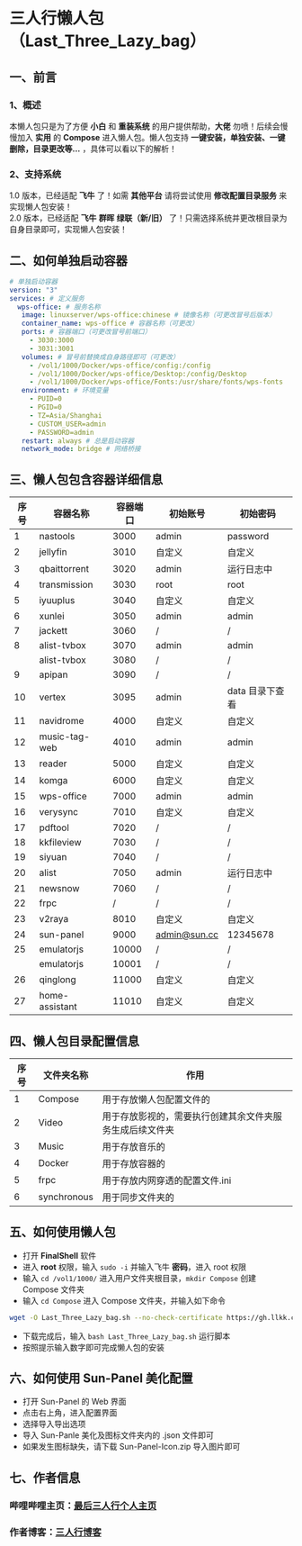 # 三人行懒人包 （Last_Three_Lazy_bag）
## 一、前言
### 1、概述
本懒人包只是为了方便 **小白** 和 **重装系统** 的用户提供帮助，**大佬** 勿喷！后续会慢慢加入 **实用** 的 **Compose** 进入懒人包。懒人包支持 **一键安装，单独安装、一键删除，目录更改等...** ，具体可以看以下的解析！
### 2、支持系统
1.0 版本，已经适配 **飞牛** 了！如需 **其他平台** 请将尝试使用 **修改配置目录服务** 来实现懒人包安装！<br>
2.0 版本，已经适配 **飞牛** **群晖** **绿联（新/旧）** 了！只需选择系统并更改根目录为自身目录即可，实现懒人包安装！
## 二、如何单独启动容器
``` yaml
# 单独启动容器
version: "3"
services: # 定义服务
  wps-office: # 服务名称
   image: linuxserver/wps-office:chinese # 镜像名称（可更改冒号后版本）
   container_name: wps-office # 容器名称（可更改）
   ports: # 容器端口（可更改冒号前端口）
     - 3030:3000
     - 3031:3001
   volumes: # 冒号前替换成自身路径即可（可更改）
     - /vol1/1000/Docker/wps-office/config:/config
     - /vol1/1000/Docker/wps-office/Desktop:/config/Desktop
     - /vol1/1000/Docker/wps-office/Fonts:/usr/share/fonts/wps-fonts
   environment: # 环境变量
     - PUID=0
     - PGID=0
     - TZ=Asia/Shanghai
     - CUSTOM_USER=admin
     - PASSWORD=admin
   restart: always # 总是启动容器
   network_mode: bridge # 网络桥接
```
## 三、懒人包包含容器详细信息
|序号|容器名称|容器端口|初始账号|初始密码|
|-|-|-|-|-|
|1|nastools|3000|admin|password|
|2|jellyfin|3010|自定义|自定义|
|3|qbaittorrent|3020|admin|运行日志中|
|4|transmission|3030|root|root|
|5|iyuuplus|3040|自定义|自定义|
|6|xunlei|3050|admin|admin|
|7|jackett|3060|/|/|
|8|alist-tvbox|3070|admin |admin |
||alist-tvbox|3080|/|/|
|9|apipan|3090|/|/|
|10|vertex|3095|admin|data 目录下查看|
|11|navidrome|4000|自定义|自定义|
|12|music-tag-web|4010|admin|admin|
|13|reader|5000|自定义|自定义|
|14|komga|6000|自定义|自定义|
|15|wps-office|7000|admin|admin|
|16|verysync|7010|自定义|自定义|
|17|pdftool|7020|/|/|
|18|kkfileview|7030|/|/|
|19|siyuan|7040|/|/|
|20|alist|7050|admin|运行日志中|
|21|newsnow|7060|/|/|
|22|frpc|/|/|/|
|23|v2raya|8010|自定义|自定义|
|24|sun-panel|9000|admin@sun.cc|12345678|
|25|emulatorjs|10000|/|/|
||emulatorjs|10001|/|/|
|26|qinglong|11000|自定义|自定义|
|27|home-assistant|11010|自定义|自定义|
## 四、懒人包目录配置信息
|序号|文件夹名称|作用|
|-|-|-|
|1|Compose|用于存放懒人包配置文件的|
|2|Video|用于存放影视的，需要执行创建其余文件夹服务生成后续文件夹|
|3|Music|用于存放音乐的|
|4|Docker|用于存放容器的|
|5|frpc|用于存放内网穿透的配置文件.ini|
|6|synchronous|用于同步文件夹的|
## 五、如何使用懒人包
- 打开 **FinalShell** 软件
- 进入 **root** 权限，输入 `sudo -i` 并输入飞牛 **密码**，进入 root 权限
- 输入 `cd /vol1/1000/` 进入用户文件夹根目录，`mkdir Compose` 创建 Compose 文件夹
- 输入 `cd Compose` 进入 Compose 文件夹，并输入如下命令
``` bash
wget -O Last_Three_Lazy_bag.sh --no-check-certificate https://gh.llkk.cc/https://raw.githubusercontent.com/ATaKi-Myt/Last_Three_Lazy_bag/refs/heads/main/Last_Three_Lazy_bag.sh
```
- 下载完成后，输入 `bash Last_Three_Lazy_bag.sh` 运行脚本
- 按照提示输入数字即可完成懒人包的安装
## 六、如何使用 Sun-Panel 美化配置
- 打开 Sun-Panel 的 Web 界面
- 点击右上角，进入配置界面
- 选择导入导出选项
- 导入 Sun-Panle 美化及图标文件夹内的 .json 文件即可
- 如果发生图标缺失，请下载 Sun-Panel-Icon.zip 导入图片即可
## 七、作者信息
### 哔哩哔哩主页：[最后三人行个人主页](https://space.bilibili.com/3546844344879871?spm_id_from=333.1007.0.0)
### 作者博客：[三人行博客](https://blog.010322.xyz/)
